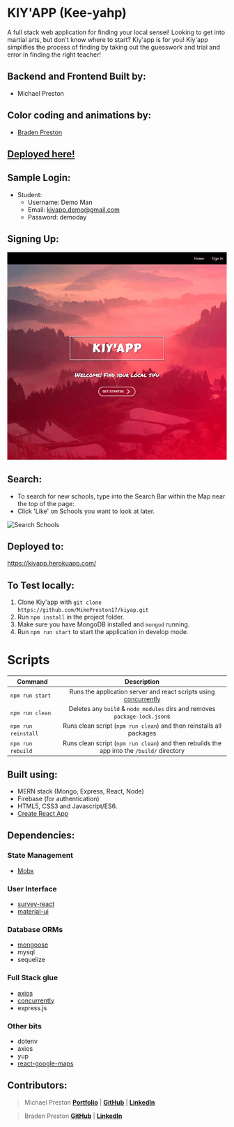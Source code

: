 # KIY'APP (Kee-yahp)

A full stack web application for finding your local sensei!  Looking to get into martial arts, but don't know where to start?  Kiy'app is for you!  Kiy'app simplifies the process of finding by taking out the guesswork and trial and error in finding the right teacher!

## Backend and Frontend Built by:
* Michael Preston

## Color coding and animations by:
* [Braden Preston](https://github.com/braden-preston)

## [Deployed here!](https://kiyapp.herokuapp.com/)

## Sample Login:

* Student:
  * Username: Demo Man
  * Email: kiyapp.demo@gmail.com
  * Password: demoday

## Signing Up:

![SignUp](https://github.com/MikePreston17/kiyap/blob/master/screenies/Kiyap-Sign-Up.gif)

## Search:

* To search for new schools, type into the Search Bar within the Map near the top of the page:
* Click 'Like' on Schools you want to look at later.

![Search Schools](https://github.com/MikePreston17/kiyap/blob/master/screenies/Kiyap-Search-Schools.gif)

## Deployed to:
https://kiyapp.herokuapp.com/

## To Test locally:
1. Clone Kiy'app with `git clone https://github.com/MikePreston17/kiyap.git`
2. Run `npm install` in the project folder.
3. Make sure you have MongoDB installed and `mongod` running.
4. Run `npm run start` to start the application in develop mode.

# Scripts
| Command | Description|
| --------|:----------:|
| `npm run start` | Runs the application server and react scripts using [concurrently](https://www.npmjs.com/package/concurrently)|
| `npm run clean` | Deletes any `build` & `node_modules` dirs and removes `package-lock.json`s |
| `npm run reinstall` | Runs clean script (`npm run clean`) and then reinstalls all packages |
| `npm run rebuild` | Runs clean script (`npm run clean`) and then rebuilds the app into the `/build/` directory |

## Built using:
* MERN stack (Mongo, Express, React, Node)
* Firebase (for authentication)
* HTML5, CSS3 and Javascript/ES6.
* [Create React App](https://www.npmjs.com/package/create-react-app)

## Dependencies:

### State Management
* [Mobx](https://www.npmjs.com/package/mobx)

### User Interface
* [survey-react](https://www.npmjs.com/package/survey-react)
* [material-ui](https://www.npmjs.com/package/material-ui)

### Database ORMs
* [mongoose](https://www.npmjs.com/search?q=mongoose) 
* mysql
* sequelize

### Full Stack glue
* [axios](https://www.npmjs.com/package/axios)
* [concurrently](https://www.npmjs.com/package/concurrently)
* express.js

### Other bits
* dotenv
* axios
* yup
* [react-google-maps](https://www.npmjs.com/package/react-google-maps)

## Contributors:

> Michael Preston [**Portfolio**](http://mikepreston17.github.io/) | [**GitHub**](https://github.com/mikepreston17) | [**LinkedIn**](https://www.linkedin.com/in/michael-n-preston/)

> Braden Preston [**GitHub**](https://github.com/Braden-Preston) | [**LinkedIn**](https://www.linkedin.com/in/braden-preston-94b05531/)
